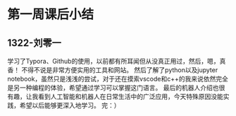 # 第一周课后小结 #
## 1322-刘零一 ##
学习了Typora、Github的使用，以前都有所耳闻但从没真正用过，然后，嗯，真香！
不得不说是非常方便实用的工具和网站。
然后了解了python以及jupyter notebook，虽然只是浅浅的尝试，对于还在摸索vscode和c++的我来说依然完全是另一种编程的体验，希望通过学习可以掌握这门语言。
最后的机器人介绍也很有趣，让我看到人工智能和机器人在日常生活中的广泛应用，今天特殊原因没能实践，希望以后能够更深入地学习。
完：）